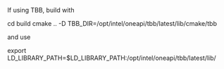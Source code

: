 If using TBB, build with

cd build
cmake ..  -D TBB_DIR=/opt/intel/oneapi/tbb/latest/lib/cmake/tbb

and use

export LD_LIBRARY_PATH=$LD_LIBRARY_PATH:/opt/intel/oneapi/tbb/latest/lib/

